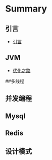 # Summary

## 引言 
-   [引言](README.md)


## JVM
-   [优化之路](jvm/jvm.md)

##多线程



## 并发编程



## Mysql



## Redis



## 设计模式

